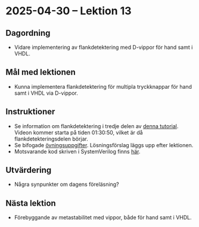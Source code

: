 # 2025-04-30 – Lektion 13

## Dagordning
* Vidare implementering av flankdetektering med D-vippor för hand samt i VHDL.

## Mål med lektionen
* Kunna implementera flankdetektering för multipla tryckknappar för hand samt i VHDL via D-vippor.

## Instruktioner
* Se information om flankdetektering i tredje delen av [denna tutorial](https://youtu.be/utDHdTgZUz0?si=hEZ2e2Uz4J_LVsf8&t=5450).
Videon kommer starta på tiden 01:30:50, vilket är då flankdetekteringsdelen börjar.
* Se bifogade [övningsuppgifter](./Övningsuppgifter%202025-04-30.pdf). Lösningsförslag läggs upp efter lektionen.
* Motsvarande kod skriven i SystemVerilog finns [här](./systemverilog/README.md).

## Utvärdering
* Några synpunkter om dagens föreläsning?

## Nästa lektion
* Förebyggande av metastabilitet med vippor, både för hand samt i VHDL.
